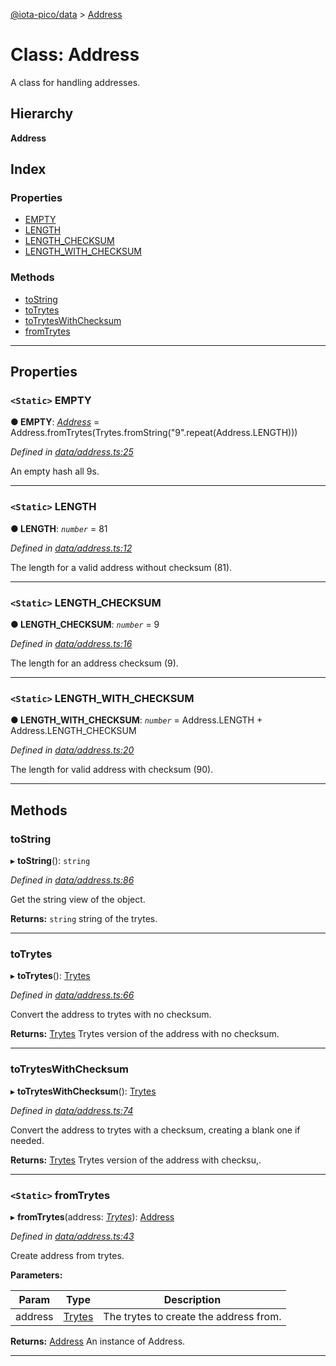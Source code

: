 [@iota-pico/data](../README.md) > [Address](../classes/address.md)

# Class: Address

A class for handling addresses.

## Hierarchy

**Address**

## Index

### Properties

* [EMPTY](address.md#empty)
* [LENGTH](address.md#length)
* [LENGTH_CHECKSUM](address.md#length_checksum)
* [LENGTH_WITH_CHECKSUM](address.md#length_with_checksum)

### Methods

* [toString](address.md#tostring)
* [toTrytes](address.md#totrytes)
* [toTrytesWithChecksum](address.md#totryteswithchecksum)
* [fromTrytes](address.md#fromtrytes)

---

## Properties

<a id="empty"></a>

### `<Static>` EMPTY

**● EMPTY**: *[Address](address.md)* =  Address.fromTrytes(Trytes.fromString("9".repeat(Address.LENGTH)))

*Defined in [data/address.ts:25](https://github.com/iota-pico/data/blob/a9ecaa2/src/data/address.ts#L25)*

An empty hash all 9s.

___
<a id="length"></a>

### `<Static>` LENGTH

**● LENGTH**: *`number`* = 81

*Defined in [data/address.ts:12](https://github.com/iota-pico/data/blob/a9ecaa2/src/data/address.ts#L12)*

The length for a valid address without checksum (81).

___
<a id="length_checksum"></a>

### `<Static>` LENGTH_CHECKSUM

**● LENGTH_CHECKSUM**: *`number`* = 9

*Defined in [data/address.ts:16](https://github.com/iota-pico/data/blob/a9ecaa2/src/data/address.ts#L16)*

The length for an address checksum (9).

___
<a id="length_with_checksum"></a>

### `<Static>` LENGTH_WITH_CHECKSUM

**● LENGTH_WITH_CHECKSUM**: *`number`* =  Address.LENGTH + Address.LENGTH_CHECKSUM

*Defined in [data/address.ts:20](https://github.com/iota-pico/data/blob/a9ecaa2/src/data/address.ts#L20)*

The length for valid address with checksum (90).

___

## Methods

<a id="tostring"></a>

###  toString

▸ **toString**(): `string`

*Defined in [data/address.ts:86](https://github.com/iota-pico/data/blob/a9ecaa2/src/data/address.ts#L86)*

Get the string view of the object.

**Returns:** `string`
string of the trytes.

___
<a id="totrytes"></a>

###  toTrytes

▸ **toTrytes**(): [Trytes](trytes.md)

*Defined in [data/address.ts:66](https://github.com/iota-pico/data/blob/a9ecaa2/src/data/address.ts#L66)*

Convert the address to trytes with no checksum.

**Returns:** [Trytes](trytes.md)
Trytes version of the address with no checksum.

___
<a id="totryteswithchecksum"></a>

###  toTrytesWithChecksum

▸ **toTrytesWithChecksum**(): [Trytes](trytes.md)

*Defined in [data/address.ts:74](https://github.com/iota-pico/data/blob/a9ecaa2/src/data/address.ts#L74)*

Convert the address to trytes with a checksum, creating a blank one if needed.

**Returns:** [Trytes](trytes.md)
Trytes version of the address with checksu,.

___
<a id="fromtrytes"></a>

### `<Static>` fromTrytes

▸ **fromTrytes**(address: *[Trytes](trytes.md)*): [Address](address.md)

*Defined in [data/address.ts:43](https://github.com/iota-pico/data/blob/a9ecaa2/src/data/address.ts#L43)*

Create address from trytes.

**Parameters:**

| Param | Type | Description |
| ------ | ------ | ------ |
| address | [Trytes](trytes.md) |  The trytes to create the address from. |

**Returns:** [Address](address.md)
An instance of Address.

___

